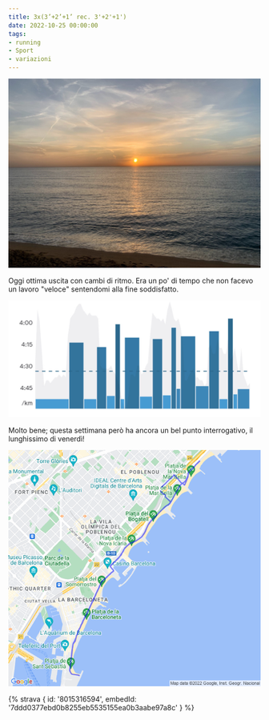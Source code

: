 ```yaml
---
title: 3x(3’+2’+1’ rec. 3'+2'+1')
date: 2022-10-25 00:00:00
tags:
- running
- Sport
- variazioni
---
```


![](images/IMG_0552.jpg)

Oggi ottima uscita con cambi di ritmo. Era un po' di tempo che non facevo un lavoro "veloce" sentendomi alla fine soddisfatto.

![](images/IMG_0554.jpg)

Molto bene; questa settimana però ha ancora un bel punto interrogativo, il lunghissimo di venerdì!

![](images/20221025-activity-map.png)

{% strava { id: '8015316594', embedId: '7ddd0377ebd0b8255eb5535155ea0b3aabe97a8c' } %}
